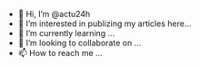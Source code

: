 - 👋 Hi, I’m @actu24h
- 👀 I’m interested in publizing my articles here...
- 🌱 I’m currently learning ...
- 💞️ I’m looking to collaborate on ...
- 📫 How to reach me ...

<!---
actu24h/actu24h is a ✨ special ✨ repository because its `README.md` (this file) appears on your GitHub profile.
You can click the Preview link to take a look at your changes.
--->
